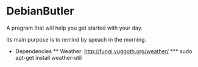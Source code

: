 DebianButler
============
A program that will help you get started with your day.

Its main purpose is to remind by speach in the morning. 

* Dependencies
** Weather: http://fungi.yuggoth.org/weather/
*** sudo apt-get install weather-util
